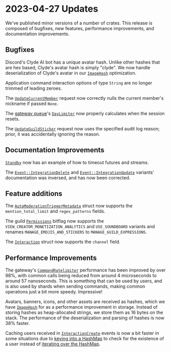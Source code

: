 # 2023-04-27 Updates

We've published minor versions of a number of crates. This release is composed
of bugfixes, new features, performance improvements, and documentation
improvements.

## Bugfixes

Discord's Clyde AI bot has a unique avatar hash. Unlike other hashes that are
hex based, Clyde's avatar hash is simply "clyde". We now handle deserialization
of Clyde's avatar in our [`ImageHash`] optimization.

Application command interaction options of type `String` are no longer trimmed
of leading zeroes.

The [`UpdateCurrentMember`] request now correctly nulls the current member's
nickname if passed `None`.

The [gateway queue]'s [`DayLimiter`] now properly calculates when the session
resets.

The [`UpdateGuildSticker`] request now uses the specified audit log reason;
prior, it was accidentally ignoring the reason.

## Documentation Improvements

[`Standby`] now has an example of how to timeout futures and streams.

The [`Event::IntegrationDelete`] and [`Event::IntegrationUpdate`] variants'
documentation was inversed, and has now been corrected.

## Feature additions

The [`AutoModerationTriggerMetadata`] struct now supports the
`mention_total_limit` and `regex_patterns` fields.

The guild [`Permissions`] bitflag now supports the
`VIEW_CREATOR_MONETIZATION_ANALYTICS` and `USE_SOUNDBOARD` variants and renames
`MANAGE_EMOJIS_AND_STICKERS` to `MANAGE_GUILD_EXPRESSIONS`.

The [`Interaction`] struct now supports the `channel` field.

## Performance Improvements

The gateway's [`CommandRatelimiter`] performance has been improved by over 98%,
with common calls being reduced from around 4 microseconds to around 57
nanoseconds. This is something that can be used by users, and is also used by
shards when sending commands, making common operations just a bit more speedy.
Impressive!

Avatars, banners, icons, and other assets are received as hashes, which we have
[`ImageHash`] for as a performance improvement in storage. Instead of storing
hashes as heap-allocated strings, we store them as 16 bytes on the stack. The
performance of the deserialization and parsing of hashes is now 38% faster.

Caching users received in [`InteractionCreate`]  events is now a bit faster in
some situations due to [keying into a HashMap][`HashMap::get`] to check for the
existence of a user instead of [iterating over the HashMap][`HashMap::iter`].

[`AutoModerationTriggerMetadata`]: https://docs.rs/twilight-model/0.15.2/twilight_model/guild/auto_moderation/struct.AutoModerationTriggerMetadata.html
[`CommandRatelimiter`]: https://docs.rs/twilight-gateway/0.15.2/twilight_gateway/struct.CommandRatelimiter.html
[`DayLimiter`]: https://docs.rs/twilight-gateway-queue/0.15.2/twilight_gateway_queue/struct.LocalQueue.html
[`Event::IntegrationDelete`]: https://docs.rs/twilight-model/0.15.2/twilight_model/gateway/event/enum.Event.html#variant.IntegrationDelete
[`Event::IntegrationUpdate`]: https://docs.rs/twilight-model/0.15.2/twilight_model/gateway/event/enum.Event.html#variant.IntegrationUpdate
[`HashMap::get`]: https://doc.rust-lang.org/stable/std/collections/hash_map/struct.HashMap.html#method.get
[`HashMap::iter`]: https://doc.rust-lang.org/stable/std/collections/hash_map/struct.HashMap.html#method.iter
[`ImageHash`]: https://docs.rs/twilight-model/0.15.2/twilight_model/util/image_hash/struct.ImageHash.html
[`Interaction`]: https://docs.rs/twilight-model/0.15.2/twilight_model/application/interaction/struct.Interaction.html
[`InteractionCreate`]: https://docs.rs/twilight-model/0.15.2/twilight_model/gateway/payload/incoming/struct.InteractionCreate.html
[`Permissions`]: https://docs.rs/twilight-model/0.15.2/twilight_model/guild/struct.Permissions.html
[`Standby`]: https://docs.rs/twilight-standby/0.15.2/twilight_standby/struct.Standby.html
[`UpdateCurrentMember`]: https://docs.rs/twilight-http/0.15.2/twilight_http/request/guild/struct.UpdateCurrentMember.html
[`UpdateGuildSticker`]: https://docs.rs/twilight-http/0.15.2/twilight_http/request/guild/sticker/struct.UpdateGuildSticker.html
[gateway queue]: https://docs.rs/twilight-gateway-queue/0.15.2/twilight_gateway_queue/index.html
